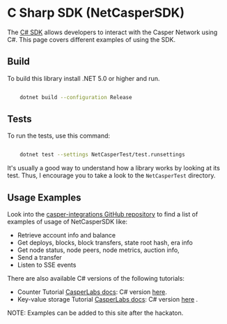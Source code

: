 # C Sharp SDK (NetCasperSDK)


The [C# SDK](https://github.com/davidatwhiletrue/netcaspersdk) allows developers to interact with the Casper Network using C#. This page covers different examples of using the SDK.

## Build

To build this library install .NET 5.0 or higher and run.

```bash

    dotnet build --configuration Release
```

## Tests

To run the tests, use this command:

```bash

    dotnet test --settings NetCasperTest/test.runsettings
```

It's usually a good way to understand how a library works by looking at its test. Thus, I encourage you to take a look to the `NetCasperTest` directory. 

## Usage Examples

Look into the [casper-integrations GitHub repository](https://github.com/davidatwhiletrue/casper-integrations/tree/hackaton-netcaspersdk)  to find a list of examples of usage of NetCasperSDK like:

* Retrieve account info and balance
* Get deploys, blocks, block transfers, state root hash, era info
* Get node status, node peers, node metrics, auction info, 
* Send a transfer
* Listen to SSE events

There are also available C# versions of the following tutorials:

* Counter Tutorial [CasperLabs docs](/counter/index.html): C# version [here](https://hackmd.io/@K48d9TN9T2q7ERX4H27ysw/SJBnPCdVt).
* Key-value storage Tutorial [CasperLabs docs](/dapp-dev-guide/tutorials/kv-storage-tutorial): C# version [here](https://hackmd.io/@K48d9TN9T2q7ERX4H27ysw/HyX8i0WBt) .

NOTE: Examples can be added to this site after the hackaton.
